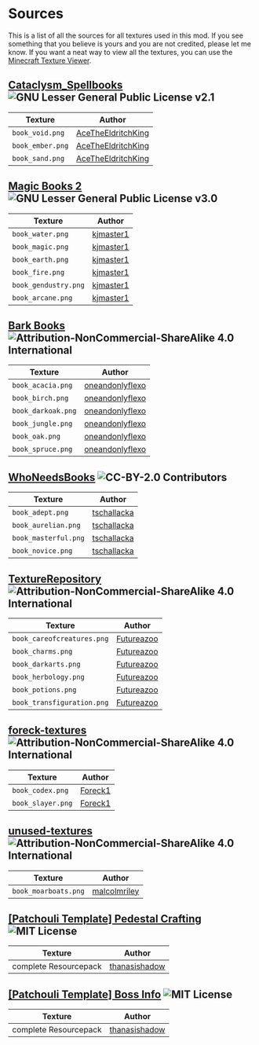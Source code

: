 # Sources

This is a list of all the sources for all textures used in this mod. If you see something that you believe is yours and you are not credited, please let me know.
If you want a neat way to view all the textures, you can use the [Minecraft Texture Viewer]().

## [Cataclysm_Spellbooks](https://www.curseforge.com/minecraft/mc-mods/cataclysm-spellbooks) ![GNU Lesser General Public License v2.1](https://img.shields.io/badge/License-LGPL%20v2.1-blue)

| Texture          | Author                                                                                                                                                                          |
|------------------|---------------------------------------------------------------------------------------------------------------------------------------------------------------------------------|
| `book_void.png`  | [AceTheEldritchKing](https://github.com/AceTheEldritchKing/Cataclysm_Spellbooks/blob/master/src/main/resources/assets/cataclysm_spellbooks/textures/item/abyss_spell_book.png)  |
| `book_ember.png` | [AceTheEldritchKing](https://github.com/AceTheEldritchKing/Cataclysm_Spellbooks/blob/master/src/main/resources/assets/cataclysm_spellbooks/textures/item/ignis_spell_book.png)  |
| `book_sand.png`  | [AceTheEldritchKing](https://github.com/AceTheEldritchKing/Cataclysm_Spellbooks/blob/master/src/main/resources/assets/cataclysm_spellbooks/textures/item/desert_spell_book.png) |

## [Magic Books 2](https://www.curseforge.com/minecraft/mc-mods/magicbooks2) ![GNU Lesser General Public License v3.0](https://img.shields.io/badge/License-LGPL%20v3.0-blue)

| Texture              | Author                                                                                                                                 |
|----------------------|----------------------------------------------------------------------------------------------------------------------------------------|
| `book_water.png`     | [kjmaster1](https://github.com/kjmaster1/MagicBooks2/blob/master/src/main/resources/assets/magicbooks2/textures/items/book_water.png)  |
| `book_magic.png`     | [kjmaster1](https://github.com/kjmaster1/MagicBooks2/blob/master/src/main/resources/assets/magicbooks2/textures/items/book_magic.png)  |
| `book_earth.png`     | [kjmaster1](https://github.com/kjmaster1/MagicBooks2/blob/master/src/main/resources/assets/magicbooks2/textures/items/book_earth.png)  |
| `book_fire.png`      | [kjmaster1](https://github.com/kjmaster1/MagicBooks2/blob/master/src/main/resources/assets/magicbooks2/textures/items/book_fire.png)   |
| `book_gendustry.png` | [kjmaster1](https://github.com/kjmaster1/MagicBooks2/blob/master/src/main/resources/assets/magicbooks2/textures/items/book_air.png)    |
| `book_arcane.png`    | [kjmaster1](https://github.com/kjmaster1/MagicBooks2/blob/master/src/main/resources/assets/magicbooks2/textures/items/book_arcane.png) |

## [Bark Books](https://www.curseforge.com/minecraft/mc-mods/bark-books) ![Attribution-NonCommercial-ShareAlike 4.0 International](https://img.shields.io/badge/License-CC%20BY--NC--SA%204.0-blue)

| Texture            | Author                                                                                                                                          |
|--------------------|-------------------------------------------------------------------------------------------------------------------------------------------------|
| `book_acacia.png`  | [oneandonlyflexo](https://github.com/oneandonlyflexo/barkbooks/blob/master/src/main/resources/assets/barkbooks/textures/items/book_acacia.png)  |
| `book_birch.png`   | [oneandonlyflexo](https://github.com/oneandonlyflexo/barkbooks/blob/master/src/main/resources/assets/barkbooks/textures/items/book_birch.png)   |
| `book_darkoak.png` | [oneandonlyflexo](https://github.com/oneandonlyflexo/barkbooks/blob/master/src/main/resources/assets/barkbooks/textures/items/book_darkoak.png) |
| `book_jungle.png`  | [oneandonlyflexo](https://github.com/oneandonlyflexo/barkbooks/blob/master/src/main/resources/assets/barkbooks/textures/items/book_jungle.png)  |
| `book_oak.png`     | [oneandonlyflexo](https://github.com/oneandonlyflexo/barkbooks/blob/master/src/main/resources/assets/barkbooks/textures/items/book_oak.png)     |
| `book_spruce.png`  | [oneandonlyflexo](https://github.com/oneandonlyflexo/barkbooks/blob/master/src/main/resources/assets/barkbooks/textures/items/book_spruce.png)  |

## [WhoNeedsBooks](https://www.curseforge.com/minecraft/mc-mods/whoneedsbooks) ![CC-BY-2.0 Contributors](https://img.shields.io/badge/License-CC--BY--2.0-blue)

| Texture              | Author                                                                                                                                                 |
|----------------------|--------------------------------------------------------------------------------------------------------------------------------------------------------|
| `book_adept.png`     | [tschallacka](https://github.com/tschallacka/whoneedsbooks/blob/master/src/main/resources/assets/whoneedsbooks/textures/items/spellbook.adept.png)     |
| `book_aurelian.png`  | [tschallacka](https://github.com/tschallacka/whoneedsbooks/blob/master/src/main/resources/assets/whoneedsbooks/textures/items/spellbook.aurelian.png)  |
| `book_masterful.png` | [tschallacka](https://github.com/tschallacka/whoneedsbooks/blob/master/src/main/resources/assets/whoneedsbooks/textures/items/spellbook.masterful.png) |
| `book_novice.png`    | [tschallacka](https://github.com/tschallacka/whoneedsbooks/blob/master/src/main/resources/assets/whoneedsbooks/textures/items/spellbook.novice.png)    |

## [TextureRepository](https://github.com/Futureazoo/TextureRepository) ![Attribution-NonCommercial-ShareAlike 4.0 International](https://img.shields.io/badge/License-CC%20BY--NC--SA%204.0-blue)

| Texture                    | Author                                                                                                                    |
|----------------------------|---------------------------------------------------------------------------------------------------------------------------|
| `book_careofcreatures.png` | [Futureazoo](https://github.com/Futureazoo/TextureRepository/blob/master/futureazoo/items/magic/tome_careofcreatures.png) |
| `book_charms.png`          | [Futureazoo](https://github.com/Futureazoo/TextureRepository/blob/master/futureazoo/items/magic/tome_charms.png)          |
| `book_darkarts.png`        | [Futureazoo](https://github.com/Futureazoo/TextureRepository/blob/master/futureazoo/items/magic/tome_darkarts.png)        |
| `book_herbology.png`       | [Futureazoo](https://github.com/Futureazoo/TextureRepository/blob/master/futureazoo/items/magic/tome_herbology.png)       |
| `book_potions.png`         | [Futureazoo](https://github.com/Futureazoo/TextureRepository/blob/master/futureazoo/items/magic/tome_potions.png)         |
| `book_transfiguration.png` | [Futureazoo](https://github.com/Futureazoo/TextureRepository/blob/master/futureazoo/items/magic/tome_transfiguration.png) |

## [foreck-textures](https://github.com/Foreck1/foreck-textures) ![Attribution-NonCommercial-ShareAlike 4.0 International](https://img.shields.io/badge/License-CC%20BY--NC--SA%204.0-blue)

| Texture           | Author                                                                                                         |
|-------------------|----------------------------------------------------------------------------------------------------------------|
| `book_codex.png`  | [Foreck1](https://github.com/Foreck1/foreck-textures/blob/main/textures/x16items/codex.png)                    |
| `book_slayer.png` | [Foreck1](https://github.com/Foreck1/foreck-textures/blob/main/textures/x16items/slayers_tattered_journal.png) |

## [unused-textures](https://github.com/malcolmriley/unused-textures) ![Attribution-NonCommercial-ShareAlike 4.0 International](https://img.shields.io/badge/License-CC%20BY--NC--SA%204.0-blue)

| Texture              | Author                                                                                              |
|----------------------|-----------------------------------------------------------------------------------------------------|
| `book_moarboats.png` | [malcolmriley](https://github.com/malcolmriley/unused-textures/blob/master/items/book_tattered.png) |

## [\[Patchouli Template\] Pedestal Crafting](https://www.curseforge.com/minecraft/customization/pedestal-recipe-template-for-patchouli) ![MIT License](https://img.shields.io/badge/License-MIT-blue)

| Texture               | Author                                                            |
|-----------------------|-------------------------------------------------------------------|
| complete Resourcepack | [thanasishadow](https://www.curseforge.com/members/thanasishadow) |

## [\[Patchouli Template\] Boss Info](https://www.curseforge.com/minecraft/customization/patchouli-template-boss-info) ![MIT License](https://img.shields.io/badge/License-MIT-blue)

| Texture               | Author                                                            |
|-----------------------|-------------------------------------------------------------------|
| complete Resourcepack | [thanasishadow](https://www.curseforge.com/members/thanasishadow) |